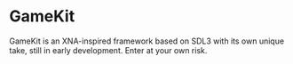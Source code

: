 # GameKit

GameKit is an XNA-inspired framework based on SDL3 with its own unique take, still in early development. Enter at your own risk.
